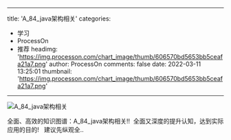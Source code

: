
---
title: 'A_84_java架构相关'
categories: 
 - 学习
 - ProcessOn
 - 推荐
headimg: 'https://img.processon.com/chart_image/thumb/606570bd5653bb5ceafa21a7.png'
author: ProcessOn
comments: false
date: 2022-03-11 13:25:01
thumbnail: 'https://img.processon.com/chart_image/thumb/606570bd5653bb5ceafa21a7.png'
---

<div>   
<img class="thumb" alt="A_84_java架构相关" src="https://img.processon.com/chart_image/thumb/606570bd5653bb5ceafa21a7.png" referrerpolicy="no-referrer">
<p>全面、高效的知识图谱：A_84_java架构相关!!
 全面又深度的提升认知，达到实际应用的目的!
  建议先纵观全..</p>  
</div>
            